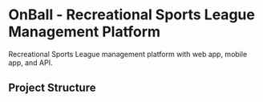 # OnBall - Recreational Sports League Management Platform

Recreational Sports League management platform with web app, mobile app, and API.

## Project Structure